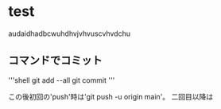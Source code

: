# test
audaidhadbcwuhdhvjvhvuscvhvdchu

## コマンドでコミット

'''shell
git add --all
git commit
'''

この後初回の'push'時は'git push -u origin main'。
二回目以降は